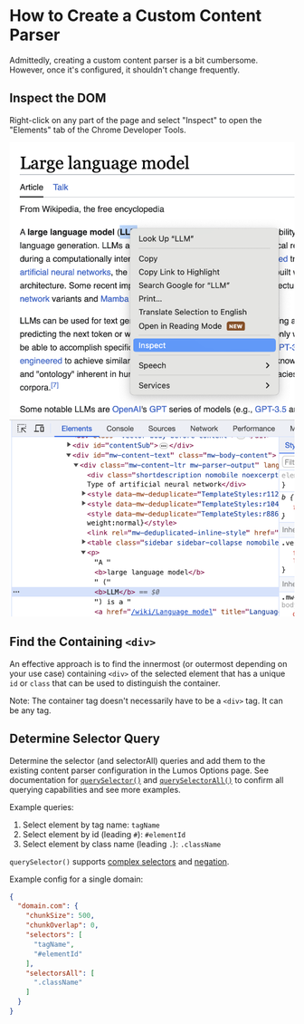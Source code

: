 # How to Create a Custom Content Parser

Admittedly, creating a custom content parser is a bit cumbersome. However, once it's configured, it shouldn't change frequently.

## Inspect the DOM

Right-click on any part of the page and select "Inspect" to open the "Elements" tab of the Chrome Developer Tools.

![Screenshot of Multimodal](../screenshots/inspect.png)
![Screenshot of Multimodal](../screenshots/developer_tools.png)

## Find the Containing `<div>`

An effective approach is to find the innermost (or outermost depending on your use case) containing `<div>` of the selected element that has a unique `id` or `class` that can be used to distinguish the container.

Note: The container tag doesn't necessarily have to be a `<div>` tag. It can be any tag.

## Determine Selector Query

Determine the selector (and selectorAll) queries and add them to the existing content parser configuration in the Lumos Options page. See documentation for [`querySelector()`](https://developer.mozilla.org/en-US/docs/Web/API/Document/querySelector) and [`querySelectorAll()`](https://developer.mozilla.org/en-US/docs/Web/API/Document/querySelectorAll) to confirm all querying capabilities and see more examples.

Example queries:
1. Select element by tag name: `tagName`
1. Select element by id (leading `#`): `#elementId` 
1. Select element by class name (leading `.`): `.className`

`querySelector()` supports [complex selectors](https://developer.mozilla.org/en-US/docs/Web/API/Document/querySelector#complex_selectors) and [negation](https://developer.mozilla.org/en-US/docs/Web/API/Document/querySelector#negation).

Example config for a single domain:
```json
{
  "domain.com": {
    "chunkSize": 500,
    "chunkOverlap": 0,
    "selectors": [
      "tagName",
      "#elementId"
    ],
    "selectorsAll": [
      ".className"
    ]
  }
}
```
